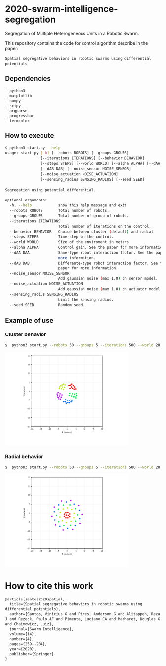 # 2020-swarm-intelligence-segregation
Segregation of Multiple Heterogeneous Units in a Robotic Swarm.

This repository contains the code for control algorithm describe in the paper:

```Spatial segregative behaviors in robotic swarms using differential potentials```


## Dependencies
```
- python3
- matplotlib
- numpy
- scipy
- argparse
- progressbar
- termcolor
```

## How to execute
```sh
$ python3 start.py --help 
usage: start.py [-h] [--robots ROBOTS] [--groups GROUPS]
                [--iterations ITERATIONS] [--behavior BEHAVIOR]
                [--steps STEPS] [--world WORLD] [--alpha ALPHA] [--dAA DAA]
                [--dAB DAB] [--noise_sensor NOISE_SENSOR]
                [--noise_actuation NOISE_ACTUATION]
                [--sensing_radius SENSING_RADIUS] [--seed SEED]

Segregation using potential differential.

optional arguments:
  -h, --help            show this help message and exit
  --robots ROBOTS       Total number of robots.
  --groups GROUPS       Total number of group of robots.
  --iterations ITERATIONS
                        Total number of iterations on the control.
  --behavior BEHAVIOR   Choice between cluster (default) and radial
  --steps STEPS         Time-step on the control.
  --world WORLD         Size of the enviroment in meters
  --alpha ALPHA         Control gain. See the paper for more information.
  --dAA DAA             Same-type robot interaction factor. See the paper for
                        more information.
  --dAB DAB             Differente-type robot interaction factor. See the
                        paper for more information.
  --noise_sensor NOISE_SENSOR
                        Add gaussian noise (max 1.0) on sensor model.
  --noise_actuation NOISE_ACTUATION
                        Add gaussian noise (max 1.0) on actuator model.
  --sensing_radius SENSING_RADIUS
                        Limit the sensing radius.
  --seed SEED           Random seed.
```

## Example of use
### Cluster behavior
```sh
$  python3 start.py --robots 50 --groups 5 --iterations 500 --world 20 --dAA 5 --dAB 7.5 --behavior "cluster"
```
<img src="rsc/cluster.png" width="400">

### Radial behavior
```sh
$  python3 start.py --robots 50 --groups 5 --iterations 500 --world 20 --dAA 5 --dAB 7.5 --behavior "radial"
```
<img src="rsc/radial.png" width="400">

# How to cite this work
```
@article{santos2020spatial,
  title={Spatial segregative behaviors in robotic swarms using differential potentials},
  author={Santos, Vinicius G and Pires, Anderson G and Alitappeh, Reza J and Rezeck, Paulo AF and Pimenta, Luciano CA and Macharet, Douglas G and Chaimowicz, Luiz},
  journal={Swarm Intelligence},
  volume={14},
  number={4},
  pages={259--284},
  year={2020},
  publisher={Springer}
}
```